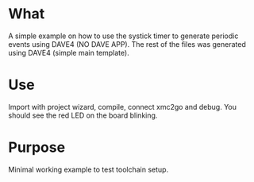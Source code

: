 # What

A simple example on how to use the systick timer to generate periodic events using DAVE4 (NO DAVE APP).
The rest of the files was generated using DAVE4 (simple main template).

# Use 
Import with project wizard, compile, connect xmc2go and debug. You should see the red LED on the board blinking.

# Purpose
Minimal working example to test toolchain setup.
